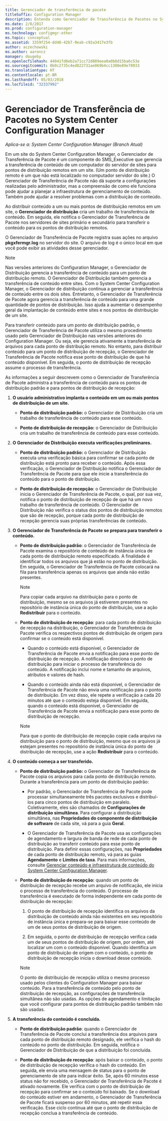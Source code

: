 ```yaml
---
title: Gerenciador de transferência de pacote
titleSuffix: Configuration Manager
description: Entenda como Gerenciador de Transferência de Pacotes no System Center Configuration Manager transfere o conteúdo de um servidor do site para pontos de distribuição.
ms.date: 2/8/2017
ms.prod: configuration-manager
ms.technology: configmgr-other
ms.topic: conceptual
ms.assetid: 3359f254-dd48-42b7-9eab-c92a3417e3fb
author: aczechowski
ms.author: aaroncz
manager: dougeby
ms.openlocfilehash: 44041fd0eb2a71cc72d809eea0a0b8d15ba6c53e
ms.sourcegitcommit: 0b0c2735c4ed822731ae069b4cc1380e89e78933
ms.translationtype: HT
ms.contentlocale: pt-BR
ms.lasthandoff: 05/03/2018
ms.locfileid: "32337992"
---
```

# <a name="package-transfer-manager-in-system-center-configuration-manager"></a>Gerenciador de Transferência de Pacotes no System Center Configuration Manager

*Aplica-se a: System Center Configuration Manager (Branch Atual)*

Em um site do System Center Configuration Manager, o Gerenciador de Transferência de Pacote é um componente do SMS_Executive que gerencia a transferência de conteúdo de um computador do servidor de sites para pontos de distribuição remotos em um site. (Um ponto de distribuição remoto é um que não está localizado no computador servidor do site.) O Gerenciador de Transferência de Pacote não dá suporte a configurações realizadas pelo administrador, mas a compreensão de como ele funciona pode ajudar a planejar a infraestrutura de gerenciamento de conteúdo. Também pode ajudar a resolver problemas com a distribuição de conteúdo.


Ao distribuir conteúdo a um ou mais pontos de distribuição remotos em um site, o **Gerenciador de distribuição** cria um trabalho de transferência de conteúdo. Em seguida, ele notifica o Gerenciador de Transferência de Pacote nos servidores de sites primário e secundário para transferir o conteúdo para os pontos de distribuição remotos.

 O Gerenciador de Transferência de Pacote registra suas ações no arquivo **pkgxfermgr.log** no servidor do site. O arquivo de log é o único local em que você pode exibir as atividades desse gerenciador.  

> [!NOTE]  
>  Nas versões anteriores do Configuration Manager, o Gerenciador de Distribuição gerencia a transferência de conteúdo para um ponto de distribuição remoto. O Gerenciador de Distribuição também gerencia a transferência de conteúdo entre sites. Com o System Center Configuration Manager, o Gerenciador de distribuição continua a gerenciar a transferência de conteúdo entre os dois sites. Entretanto, o Gerenciador de Transferência de Pacote agora gerencia a transferência de conteúdo para uma grande quantidade de pontos de distribuição. Isso ajuda a aumentar o desempenho geral da implantação de conteúdo entre sites e nos pontos de distribuição de um site.  

Para transferir conteúdo para um ponto de distribuição padrão, o Gerenciador de Transferência de Pacote utiliza o mesmo procedimento usado pelo Gerenciador de Distribuição nas versões anteriores do Configuration Manager. Ou seja, ele gerencia ativamente a transferência de arquivos para cada ponto de distribuição remoto. No entanto, para distribuir conteúdo para um ponto de distribuição de recepção, o Gerenciador de Transferência de Pacote notifica esse ponto de distribuição de que há conteúdo disponível. Em seguida, o ponto de distribuição de recepção assume o processo de transferência.  

As informações a seguir descrevem como o Gerenciador de Transferência de Pacote administra a transferência de conteúdo para os pontos de distribuição padrão e para pontos de distribuição de recepção:
1.  **O usuário administrativo implanta o conteúdo em um ou mais pontos de distribuição de um site.**  

    -   **Ponto de distribuição padrão:** o Gerenciador de Distribuição cria um trabalho de transferência de conteúdo para esse conteúdo.  

    -   **Ponto de distribuição de recepção:** o Gerenciador de Distribuição cria um trabalho de transferência de conteúdo para esse conteúdo.  

2.  **O Gerenciador de Distribuição executa verificações preliminares.**  

    -   **Ponto de distribuição padrão:** o Gerenciador de Distribuição executa uma verificação básica para confirmar se cada ponto de distribuição está pronto para receber o conteúdo. Após essa verificação, o Gerenciador de Distribuição notifica o Gerenciador de Transferência de Pacote para que ele inicie a transferência do conteúdo para o ponto de distribuição.  

    -   **Ponto de distribuição de recepção**: o Gerenciador de Distribuição inicia o Gerenciador de Transferência de Pacote, o qual, por sua vez, notifica o ponto de distribuição de recepção de que há um novo trabalho de transferência de conteúdo. O Gerenciador de Distribuição não verifica o status dos pontos de distribuição remotos que são de recepção, porque cada ponto de distribuição de recepção gerencia suas próprias transferências de conteúdo.  

3.  **O Gerenciador de Transferência de Pacote se prepara para transferir o conteúdo.**  

    -   **Ponto de distribuição padrão**: o Gerenciador de Transferência de Pacote examina o repositório de conteúdo de instância única de cada ponto de distribuição remoto especificado. A finalidade é identificar todos os arquivos que já estão no ponto de distribuição. Em seguida, o Gerenciador de Transferência de Pacote colocará na fila para transferência apenas os arquivos que ainda não estão presentes.  

        > [!NOTE]  
        >  Para copiar cada arquivo na distribuição para o ponto de distribuição, mesmo se os arquivos já estiverem presentes no repositório de instância única do ponto de distribuição, use a ação **Redistribuir** para o conteúdo.  

    -   **Ponto de distribuição de recepção**: para cada ponto de distribuição de recepção na distribuição, o Gerenciador de Transferência de Pacote verifica os respectivos pontos de distribuição de origem para confirmar se o conteúdo está disponível.  

        -   Quando o conteúdo está disponível, o Gerenciador de Transferência de Pacote envia a notificação para esse ponto de distribuição de recepção. A notificação direciona o ponto de distribuição para iniciar o processo de transferência do conteúdo. A notificação inclui nome e tamanho de arquivos, atributos e valores de hash.  

        -   Quando o conteúdo ainda não está disponível, o Gerenciador de Transferência de Pacote não envia uma notificação para o ponto de distribuição. Em vez disso, ele repete a verificação a cada 20 minutos até que o conteúdo esteja disponível. Em seguida, quando o conteúdo está disponível, o Gerenciador de Transferência de Pacote envia a notificação para esse ponto de distribuição de recepção.  

        > [!NOTE]  
        >  Para que o ponto de distribuição de recepção copie cada arquivo na distribuição para o ponto de distribuição, mesmo que os arquivos já estejam presentes no repositório de instância única do ponto de distribuição de recepção, use a ação **Redistribuir** para o conteúdo.  

4.  **O conteúdo começa a ser transferido.**  

    -   **Ponto de distribuição padrão:** o Gerenciador de Transferência de Pacote copia os arquivos para cada ponto de distribuição remoto. Durante a transferência para um ponto de distribuição padrão:  

        -   Por padrão, o Gerenciador de Transferência de Pacote pode processar simultaneamente três pacotes exclusivos e distribuí-los para cinco pontos de distribuição em paralelo. Coletivamente, eles são chamados de **Configurações de distribuição simultânea**. Para configurar a distribuição simultânea, nas **Propriedades do componente de distribuição de software** de cada site, vá para a guia **Geral**.  

        -   O Gerenciador de Transferência de Pacote usa as configurações de agendamento e largura de banda de rede de cada ponto de distribuição ao transferir conteúdo para esse ponto de distribuição. Para definir essas configurações, nas **Propriedades** de cada ponto de distribuição remoto, vá para as guias **Agendamento** e **Limites de taxa**. Para mais informações, consulte [Gerenciar conteúdo e infraestrutura de conteúdo do System Center Configuration Manager](../../../core/servers/deploy/configure/manage-content-and-content-infrastructure.md).  

    -   **Ponto de distribuição de recepção:** quando um ponto de distribuição de recepção recebe um arquivo de notificação, ele inicia o processo de transferência do conteúdo. O processo de transferência é executado de forma independente em cada ponto de distribuição de recepção:  

        1.   O ponto de distribuição de recepção identifica os arquivos da distribuição de conteúdo ainda não existentes em seu repositório de instância única e prepara-se para baixar esse conteúdo de um de seus pontos de distribuição de origem.  

        2.   Em seguida, o ponto de distribuição de recepção verifica cada um de seus pontos de distribuição de origem, por ordem, até localizar um com o conteúdo disponível. Quando identifica um ponto de distribuição de origem com o conteúdo, o ponto de distribuição de recepção inicia o download desse conteúdo.  

        > [!NOTE]  
        >  O ponto de distribuição de recepção utiliza o mesmo processo usado pelos clientes do Configuration Manager para baixar conteúdo. Para a transferência de conteúdo pelo ponto de distribuição de recepção, as configurações de transferência simultânea não são usadas. As opções de agendamento e limitação que você configurar para pontos de distribuição padrão também não são usadas.  

5.  **A transferência do conteúdo é concluída.**  

    -   **Ponto de distribuição padrão**: quando o Gerenciador de Transferência de Pacote conclui a transferência dos arquivos para cada ponto de distribuição remoto designado, ele verifica o hash do conteúdo no ponto de distribuição. Em seguida, notifica o Gerenciador de Distribuição de que a distribuição foi concluída.  

    -   **Ponto de distribuição de recepção**: após baixar o conteúdo, o ponto de distribuição de recepção verifica o hash do conteúdo. Em seguida, ele envia uma mensagem de status para o ponto de gerenciamento de site para indicar êxito. Se, após 60 minutos esse status não for recebido, o Gerenciador de Transferência de Pacote é ativado novamente. Ele verifica com o ponto de distribuição de recepção para confirmar se o conteúdo foi baixado. Se o download do conteúdo estiver em andamento, o Gerenciador de Transferência de Pacote ficará suspenso por 60 minutos, até repetir essa verificação. Esse ciclo continua até que o ponto de distribuição de recepção conclua a transferência de conteúdo.  
